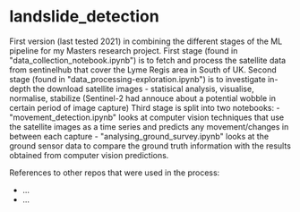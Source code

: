 # landslide_detection

First version (last tested 2021) in combining the different stages of the ML pipeline for my Masters research project.
First stage (found in "data_collection_notebook.ipynb") is to fetch and process the satellite data from sentinelhub that cover the Lyme Regis area in South of UK.
Second stage (found in "data_processing-exploration.ipynb") is to investigate in-depth the download satellite images - statisical analysis, visualise, normalise, stabilize (Sentinel-2 had annouce about a potential wobble in certain period of image capture)
Third stage is split into two notebooks:
    - "movement_detection.ipynb" looks at computer vision techniques that use the satellite images as a time series and predicts any movement/changes in between each capture
    - "analysing_ground_survey.ipynb" looks at the ground sensor data to compare the ground truth information with the results obtained from computer vision predictions.

References to other repos that were used in the process:
- ...
- ...
